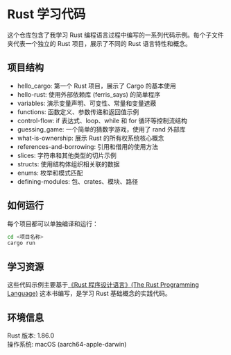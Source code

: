 # Rust 学习代码

这个仓库包含了我学习 Rust 编程语言过程中编写的一系列代码示例。每个子文件夹代表一个独立的 Rust 项目，展示了不同的 Rust 语言特性和概念。

## 项目结构

- hello_cargo: 第一个 Rust 项目，展示了 Cargo 的基本使用
- hello-rust: 使用外部依赖库 (ferris_says) 的简单程序
- variables: 演示变量声明、可变性、常量和变量遮蔽
- functions: 函数定义、参数传递和返回值示例
- control-flow: if 表达式、loop、while 和 for 循环等控制流结构
- guessing_game: 一个简单的猜数字游戏，使用了 rand 外部库
- what-is-ownership: 展示 Rust 的所有权系统核心概念
- references-and-borrowing: 引用和借用的使用方法
- slices: 字符串和其他类型的切片示例
- structs: 使用结构体组织相关联的数据
- enums: 枚举和模式匹配
- defining-modules: 包、crates、模块、路径

## 如何运行

每个项目都可以单独编译和运行：

```bash
cd <项目名称>
cargo run
```

## 学习资源

这些代码示例主要基于[《Rust 程序设计语言》(The Rust Programming Language)](https://doc.rust-lang.org/book/) 这本书编写，是学习 Rust 基础概念的实践代码。

## 环境信息

Rust 版本: 1.86.0  
操作系统: macOS (aarch64-apple-darwin)
